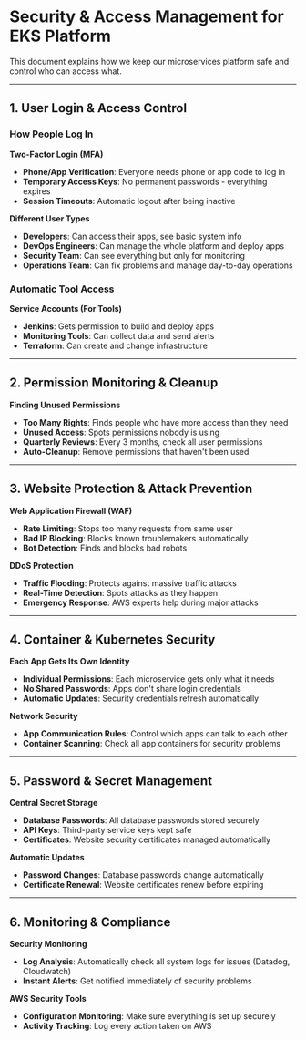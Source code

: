 # Security & Access Management for EKS Platform

This document explains how we keep our microservices platform safe and control who can access what.

---

## 1. User Login & Access Control

### **How People Log In**

**Two-Factor Login (MFA)**
- **Phone/App Verification**: Everyone needs phone or app code to log in
- **Temporary Access Keys**: No permanent passwords - everything expires
- **Session Timeouts**: Automatic logout after being inactive

**Different User Types**
- **Developers**: Can access their apps, see basic system info
- **DevOps Engineers**: Can manage the whole platform and deploy apps
- **Security Team**: Can see everything but only for monitoring
- **Operations Team**: Can fix problems and manage day-to-day operations

### **Automatic Tool Access**

**Service Accounts (For Tools)**
- **Jenkins**: Gets permission to build and deploy apps
- **Monitoring Tools**: Can collect data and send alerts
- **Terraform**: Can create and change infrastructure

---

## 2. Permission Monitoring & Cleanup

**Finding Unused Permissions**
- **Too Many Rights**: Finds people who have more access than they need
- **Unused Access**: Spots permissions nobody is using
- **Quarterly Reviews**: Every 3 months, check all user permissions
- **Auto-Cleanup**: Remove permissions that haven't been used

---

## 3. Website Protection & Attack Prevention

**Web Application Firewall (WAF)**
- **Rate Limiting**: Stops too many requests from same user
- **Bad IP Blocking**: Blocks known troublemakers automatically
- **Bot Detection**: Finds and blocks bad robots

**DDoS Protection**
- **Traffic Flooding**: Protects against massive traffic attacks
- **Real-Time Detection**: Spots attacks as they happen
- **Emergency Response**: AWS experts help during major attacks

---

## 4. Container & Kubernetes Security

**Each App Gets Its Own Identity**
- **Individual Permissions**: Each microservice gets only what it needs
- **No Shared Passwords**: Apps don't share login credentials
- **Automatic Updates**: Security credentials refresh automatically

**Network Security**
- **App Communication Rules**: Control which apps can talk to each other
- **Container Scanning**: Check all app containers for security problems

---

## 5. Password & Secret Management

**Central Secret Storage**
- **Database Passwords**: All database passwords stored securely
- **API Keys**: Third-party service keys kept safe
- **Certificates**: Website security certificates managed automatically

**Automatic Updates**
- **Password Changes**: Database passwords change automatically
- **Certificate Renewal**: Website certificates renew before expiring
---

## 6. Monitoring & Compliance

**Security Monitoring**
- **Log Analysis**: Automatically check all system logs for issues (Datadog, Cloudwatch)
- **Instant Alerts**: Get notified immediately of security problems

**AWS Security Tools**
- **Configuration Monitoring**: Make sure everything is set up securely
- **Activity Tracking**: Log every action taken on AWS
